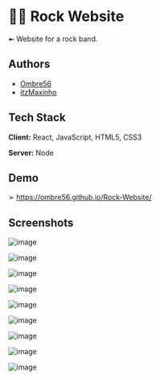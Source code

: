 # 👩‍💻 Rock Website

➼ Website for a rock band.


## Authors

- [Ombre56](https://www.github.com/Ombre56)
- [itzMaxinho](https://github.com/itzMaxinho)


## Tech Stack

**Client:** React, JavaScript, HTML5, CSS3

**Server:** Node


## Demo

➢ https://ombre56.github.io/Rock-Website/


## Screenshots

![image](https://user-images.githubusercontent.com/18633930/190684770-9ba3c810-1b8c-421f-a22b-4c753fb3f1d0.png)

![image](https://user-images.githubusercontent.com/18633930/190684864-05a22b21-2410-43c7-b821-103d71c11f51.png)

![image](https://user-images.githubusercontent.com/18633930/190684947-a32398af-a2cc-4b00-a619-07befc5bdc5a.png)

![image](https://user-images.githubusercontent.com/18633930/190684982-9ca6a986-f580-4853-b59c-375ae58fcefc.png)

![image](https://user-images.githubusercontent.com/18633930/190685039-2fa507fa-229d-4c31-9f7a-19146ad13eb6.png)

![image](https://user-images.githubusercontent.com/18633930/190685078-38bd683c-4204-47de-a636-edeb2782eb64.png)

![image](https://user-images.githubusercontent.com/18633930/190685131-70428474-3703-4427-b704-993a791d6934.png)

![image](https://user-images.githubusercontent.com/18633930/190685202-2a7da4ce-6b1e-4f20-912f-45d9bfdadfb7.png)

![image](https://user-images.githubusercontent.com/18633930/190685244-3ba4d4aa-d97c-428b-9383-c5e6a4fb1e57.png)
